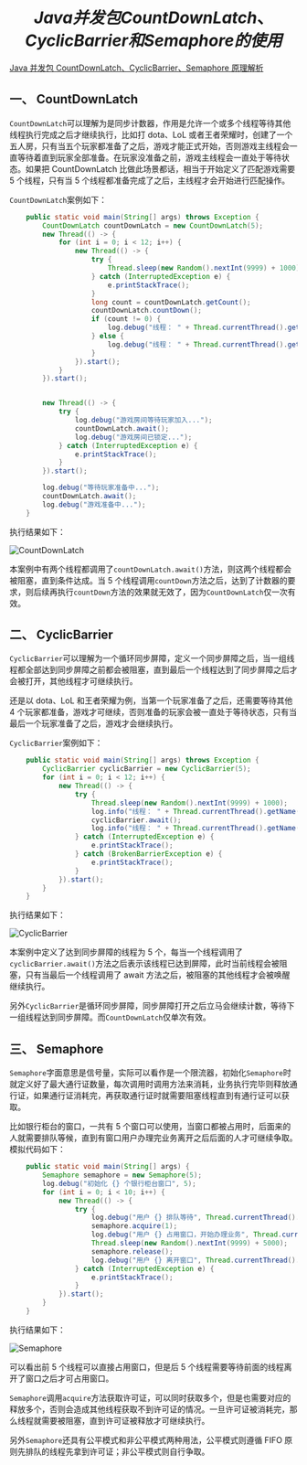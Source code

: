 # $$Java 并发包 CountDownLatch、CyclicBarrier 和 Semaphore 的使用$$

[Java 并发包 CountDownLatch、CyclicBarrier、Semaphore 原理解析](https://baijiahao.baidu.com/s?id=1667358787034051395&wfr=spider&for=pc)

## 一、 CountDownLatch

`CountDownLatch`可以理解为是同步计数器，作用是允许一个或多个线程等待其他线程执行完成之后才继续执行，比如打 dota、LoL 或者王者荣耀时，创建了一个五人房，只有当五个玩家都准备了之后，游戏才能正式开始，否则游戏主线程会一直等待着直到玩家全部准备。在玩家没准备之前，游戏主线程会一直处于等待状态。如果把 CountDownLatch 比做此场景都话，相当于开始定义了匹配游戏需要 5 个线程，只有当 5 个线程都准备完成了之后，主线程才会开始进行匹配操作。

`CountDownLatch`案例如下：

```java
    public static void main(String[] args) throws Exception {
        CountDownLatch countDownLatch = new CountDownLatch(5);
        new Thread(() -> {
            for (int i = 0; i < 12; i++) {
                new Thread(() -> {
                    try {
                        Thread.sleep(new Random().nextInt(9999) + 1000);
                    } catch (InterruptedException e) {
                        e.printStackTrace();
                    }
                    long count = countDownLatch.getCount();
                    countDownLatch.countDown();
                    if (count != 0) {
                        log.debug("线程： " + Thread.currentThread().getName() + " 组队准备，还需等待 " + countDownLatch.getCount() + " 人准备");
                    } else {
                        log.debug("线程： " + Thread.currentThread().getName() + " 组队准备，房间已满不可进入");
                    }
                }).start();
            }
        }).start();


        new Thread(() -> {
            try {
                log.debug("游戏房间等待玩家加入...");
                countDownLatch.await();
                log.debug("游戏房间已锁定...");
            } catch (InterruptedException e) {
                e.printStackTrace();
            }
        }).start();

        log.debug("等待玩家准备中...");
        countDownLatch.await();
        log.debug("游戏准备中...");
    }
```

执行结果如下：

![CountDownLatch](/imgs/concurrent/coundDownLatch.png)

本案例中有两个线程都调用了`countDownLatch.await()`方法，则这两个线程都会被阻塞，直到条件达成。当 5 个线程调用`countDown`方法之后，达到了计数器的要求，则后续再执行`countDown`方法的效果就无效了，因为`CountDownLatch`仅一次有效。

## 二、 CyclicBarrier

`CyclicBarrier`可以理解为一个循环同步屏障，定义一个同步屏障之后，当一组线程都全部达到同步屏障之前都会被阻塞，直到最后一个线程达到了同步屏障之后才会被打开，其他线程才可继续执行。

还是以 dota、LoL 和王者荣耀为例，当第一个玩家准备了之后，还需要等待其他 4 个玩家都准备，游戏才可继续，否则准备的玩家会被一直处于等待状态，只有当最后一个玩家准备了之后，游戏才会继续执行。

`CyclicBarrier`案例如下：

```java
    public static void main(String[] args) throws Exception {
        CyclicBarrier cyclicBarrier = new CyclicBarrier(5);
        for (int i = 0; i < 12; i++) {
            new Thread(() -> {
                try {
                    Thread.sleep(new Random().nextInt(9999) + 1000);
                    log.info("线程： " + Thread.currentThread().getName() + " 组队准备，当前 " + (cyclicBarrier.getNumberWaiting() + 1) + " 人已进入");
                    cyclicBarrier.await();
                    log.info("线程： " + Thread.currentThread().getName() + " 开始组队游戏");
                } catch (InterruptedException e) {
                    e.printStackTrace();
                } catch (BrokenBarrierException e) {
                    e.printStackTrace();
                }
            }).start();
        }
    }
```

执行结果如下：

![CyclicBarrier](/imgs/concurrent/cyclicBarrier.png)

本案例中定义了达到同步屏障的线程为 5 个，每当一个线程调用了`cyclicBarrier.await()`方法之后表示该线程已达到屏障，此时当前线程会被阻塞，只有当最后一个线程调用了 await 方法之后，被阻塞的其他线程才会被唤醒继续执行。

另外`CyclicBarrier`是循环同步屏障，同步屏障打开之后立马会继续计数，等待下一组线程达到同步屏障。而`CountDownLatch`仅单次有效。

## 三、 Semaphore

`Semaphore`字面意思是信号量，实际可以看作是一个限流器，初始化`Semaphore`时就定义好了最大通行证数量，每次调用时调用方法来消耗，业务执行完毕则释放通行证，如果通行证消耗完，再获取通行证时就需要阻塞线程直到有通行证可以获取。

比如银行柜台的窗口，一共有 5 个窗口可以使用，当窗口都被占用时，后面来的人就需要排队等候，直到有窗口用户办理完业务离开之后后面的人才可继续争取。模拟代码如下：

```java
    public static void main(String[] args) {
        Semaphore semaphore = new Semaphore(5);
        log.debug("初始化 {} 个银行柜台窗口", 5);
        for (int i = 0; i < 10; i++) {
            new Thread(() -> {
                try {
                    log.debug("用户 {} 排队等待", Thread.currentThread().getName());
                    semaphore.acquire(1);
                    log.debug("用户 {} 占用窗口，开始办理业务", Thread.currentThread().getName());
                    Thread.sleep(new Random().nextInt(9999) + 5000);
                    semaphore.release();
                    log.debug("用户 {} 离开窗口", Thread.currentThread().getName());
                } catch (InterruptedException e) {
                    e.printStackTrace();
                }
            }).start();
        }
    }
```

执行结果如下：

![Semaphore](/imgs/concurrent/semaphore.png)

可以看出前 5 个线程可以直接占用窗口，但是后 5 个线程需要等待前面的线程离开了窗口之后才可占用窗口。

`Semaphore`调用`acquire`方法获取许可证，可以同时获取多个，但是也需要对应的释放多个，否则会造成其他线程获取不到许可证的情况。一旦许可证被消耗完，那么线程就需要被阻塞，直到许可证被释放才可继续执行。

另外`Semaphore`还具有公平模式和非公平模式两种用法，公平模式则遵循 FIFO 原则先排队的线程先拿到许可证；非公平模式则自行争取。
